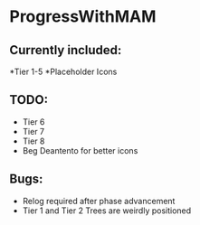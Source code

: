 # ProgressWithMAM

## Currently included:

*Tier 1-5
*Placeholder Icons

## TODO:

* Tier 6
* Tier 7
* Tier 8
* Beg Deantento for better icons

## Bugs:
* Relog required after phase advancement
* Tier 1 and Tier 2 Trees are weirdly positioned